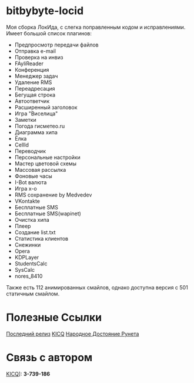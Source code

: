 # bitbybyte-locid
Моя сборка ЛокИда, с слегка поправленным кодом и исправлениями. Имеет большой список плагинов:

- Предпросмотр передачи файлов
- Отправка e-mail
- Проверка на инвиз
- FAyliReader
- Конференция
- Менеджер задач
- Удаление RMS
- Переадресация
- Бегущая строка
- Автоответчик
- Расширенный заголовок
- Игра "Виселица"
- Заметки
- Погода гисметео.ru
- Диаграмма хипа
- Ёлка
- CellId
- Переводчик
- Персональные настройки
- Мастер цветовой схемы
- Массовая рассылка
- Фоновые часы
- I-Bot валюта
- Игра x-о
- RMS сохранение by Medvedev
- VKontakte
- Бесплатные SMS
- Бесплатные SMS(wapinet)
- Очистка хипа
- Плеер
- Создание list.txt
- Статистика клиентов
- Снежинки
- Opera
- KDPLayer
- StudentsCalc
- SysCalc
- nores_8410

Также есть 112 анимированных смайлов, однако доступна версия с 501 статичным смайлом.

# Полезные Ссылки
[Последний релиз](https://github.com/ma3rxofficial/bitbybyte-locid/releases/tag/0.1.2)
[KICQ](https://kicq.ru)
[Народное Достояние Рунета](https://narodweb.ru)

# Связь с автором
[KICQ](https://kicq.ru)]: **3-739-186**
